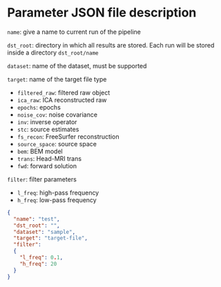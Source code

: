 # Parameter JSON file description

`name`: give a name to current run of the pipeline

`dst_root`: directory in which all results are stored. Each run will be stored inside
a directory `dst_root/name`

`dataset`: name of the dataset, must be supported

`target`: name of the target file type
* `filtered_raw`: filtered raw object
* `ica_raw`: ICA reconstructed raw
* `epochs`: epochs
* `noise_cov`: noise covariance
* `inv`: inverse operator
* `stc`: source estimates
* `fs_recon`: FreeSurfer reconstruction
* `source_space`: source space
* `bem`: BEM model
* `trans`: Head-MRI trans
* `fwd`: forward solution

`filter`: filter parameters
* `l_freq`: high-pass frequency
* `h_freq`: low-pass frequency


```json
{
  "name": "test",
  "dst_root": "",
  "dataset": "sample",
  "target": "target-file",
  "filter":
  {
    "l_freq": 0.1,
    "h_freq": 20
  }
}
```